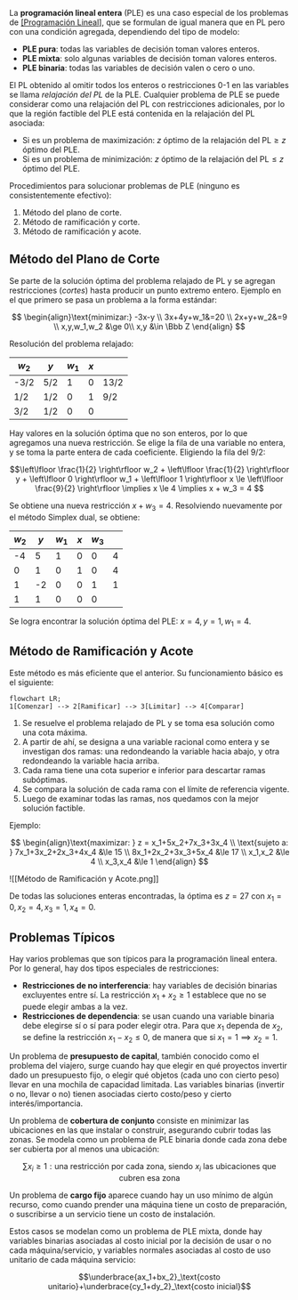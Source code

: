 La **programación lineal entera** (PLE) es una caso especial de los problemas de [[Programación Lineal]](PL), que se formulan de igual manera que en PL pero con una condición agregada, dependiendo del tipo de modelo:

- **PLE pura**: todas las variables de decisión toman valores enteros.
- **PLE mixta**: solo algunas variables de decisión toman valores enteros.
- **PLE binaria**: todas las variables de decisión valen o cero o uno.

El PL obtenido al omitir todos los enteros o restricciones 0-1 en las variables se llama _relajación del PL_ de la PLE. Cualquier problema de PLE se puede considerar como una relajación del PL con restricciones adicionales, por lo que la región factible del PLE está contenida en la relajación del PL asociada:

- Si es un problema de maximización: $z \text{ óptimo de la relajación del PL} \ge z \text{ óptimo del PLE}$.
- Si es un problema de minimización: $z \text{ óptimo de la relajación del PL} \le z \text{ óptimo del PLE}$.

Procedimientos para solucionar problemas de PLE (ninguno es consistentemente efectivo):

1. Método del plano de corte.
2. Método de ramificación y corte.
3. Método de ramificación y acote.

## Método del Plano de Corte

Se parte de la solución óptima del problema relajado de PL y se agregan restricciones (_cortes_) hasta producir un punto extremo entero. Ejemplo en el que primero se pasa un problema a la forma estándar:

$$
\begin{align}\text{minimizar:} -3x-y \\
3x+4y+w_1&=20 \\
2x+y+w_2&=9 \\
x,y,w_1,w_2 &\ge 0\\
x,y &\in \Bbb Z
\end{align}
$$

Resolución del problema relajado:

| $w_2$ | $y$ | $w_1$ | $x$ |      |
| ----- | --- | ----- | --- | ---- |
| -3/2  | 5/2 | 1     | 0   | 13/2 |
| 1/2   | 1/2 | 0     | 1   | 9/2  |
| 3/2   | 1/2 | 0     | 0   |      |

Hay valores en la solución óptima que no son enteros, por lo que agregamos una nueva restricción. Se elige la fila de una variable no entera, y se toma la parte entera de cada coeficiente. Eligiendo la fila del 9/2:

$$\left\lfloor \frac{1}{2} \right\rfloor w_2 + \left\lfloor \frac{1}{2} \right\rfloor y + \left\lfloor 0 \right\rfloor w_1 + \left\lfloor 1 \right\rfloor x \le \left\lfloor \frac{9}{2} \right\rfloor \implies x \le 4 \implies x + w_3 = 4 $$

Se obtiene una nueva restricción $x + w_3 = 4$. Resolviendo nuevamente por el método Simplex dual, se obtiene:

| $w_2$ | $y$ | $w_1$ | $x$ | $w_3$ |     |
| ----- | --- | ----- | --- | ----- | --- |
| -4    | 5   | 1     | 0   | 0     | 4   |
| 0     | 1   | 0     | 1   | 0     | 4   |
| 1     | -2  | 0     | 0   | 1     | 1   |
| 1     | 1   | 0     | 0   | 0     |     |

Se logra encontrar la solución óptima del PLE: $x=4,y=1,w_1=4$.

## Método de Ramificación y Acote

Este método es más eficiente que el anterior. Su funcionamiento básico es el siguiente:

```mermaid
flowchart LR;
1[Comenzar] --> 2[Ramificar] --> 3[Limitar] --> 4[Comparar]
```

1. Se resuelve el problema relajado de PL y se toma esa solución como una cota máxima.
2. A partir de ahí, se designa a una variable racional como entera y se investigan dos ramas: una redondeando la variable hacia abajo, y otra redondeando la variable hacia arriba.
3. Cada rama tiene una cota superior e inferior para descartar ramas subóptimas.
4. Se compara la solución de cada rama con el límite de referencia vigente.
5. Luego de examinar todas las ramas, nos quedamos con la mejor solución factible.

Ejemplo:

$$
\begin{align}\text{maximizar: } z = x_1+5x_2+7x_3+3x_4 \\
\text{sujeto a: } 7x_1+3x_2+2x_3+4x_4 &\le 15 \\
8x_1+2x_2+3x_3+5x_4 &\le 17 \\
x_1,x_2 &\le 4 \\
x_3,x_4 &\le 1
\end{align}
$$

![[Método de Ramificación y Acote.png]]

De todas las soluciones enteras encontradas, la óptima es $z=27$ con $x_1=0, x_2=4,x_3=1,x_4=0$.

## Problemas Típicos

Hay varios problemas que son típicos para la programación lineal entera. Por lo general, hay dos tipos especiales de restricciones:

- **Restricciones de no interferencia**: hay variables de decisión binarias excluyentes entre sí. La restricción $x_1+x_2\ge 1$ establece que no se puede elegir ambas a la vez.
- **Restricciones de dependencia**: se usan cuando una variable binaria debe elegirse sí o sí para poder elegir otra. Para que $x_1$ dependa de $x_2$, se define la restricción $x_1-x_2\le 0$, de manera que si $x_1=1 \implies x_2 = 1$.

Un problema de **presupuesto de capital**, también conocido como el problema del viajero, surge cuando hay que elegir en qué proyectos invertir dado un presupuesto fijo, o elegir qué objetos (cada uno con cierto peso) llevar en una mochila de capacidad limitada. Las variables binarias (invertir o no, llevar o no) tienen asociadas cierto costo/peso y cierto interés/importancia.

Un problema de **cobertura de conjunto** consiste en minimizar las ubicaciones en las que instalar o construir, asegurando cubrir todas las zonas. Se modela como un problema de PLE binaria donde cada zona debe ser cubierta por al menos una ubicación:

$$\sum x_i \ge 1: \text{una restricción por cada zona, siendo $x_i$ las ubicaciones que cubren esa zona}$$

Un problema de **cargo fijo** aparece cuando hay un uso mínimo de algún recurso, como cuando prender una máquina tiene un costo de preparación, o suscribirse a un servicio tiene un costo de instalación.

Estos casos se modelan como un problema de PLE mixta, donde hay variables binarias asociadas al costo inicial por la decisión de usar o no cada máquina/servicio, y variables normales asociadas al costo de uso unitario de cada máquina servicio:

$$\underbrace{ax_1+bx_2}_\text{costo unitario}+\underbrace{cy_1+dy_2}_\text{costo inicial}$$
